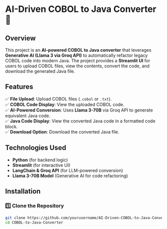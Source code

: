 # AI-Driven COBOL to Java Converter 🚀

## Overview
This project is an **AI-powered COBOL to Java converter** that leverages **Generative AI (Llama 3 via Groq API)** to automatically refactor legacy COBOL code into modern Java. The project provides a **Streamlit UI** for users to upload COBOL files, view the contents, convert the code, and download the generated Java file.

## Features
✅ **File Upload**: Upload COBOL files (`.cobol` or `.txt`).  
✅ **COBOL Code Display**: View the uploaded COBOL code.  
✅ **AI-Powered Conversion**: Uses **Llama 3-70B** via Groq API to generate equivalent Java code.  
✅ **Java Code Display**: View the converted Java code in a formatted code block.  
✅ **Download Option**: Download the converted Java file.  

## Technologies Used
- **Python** (for backend logic)
- **Streamlit** (for interactive UI)
- **LangChain & Groq API** (for LLM-powered conversion)
- **Llama 3-70B Model** (Generative AI for code refactoring)

## Installation
### 1️⃣ Clone the Repository
```bash
git clone https://github.com/yourusername/AI-Driven-COBOL-to-Java-Converter.git
cd COBOL-to-Java-Converter
